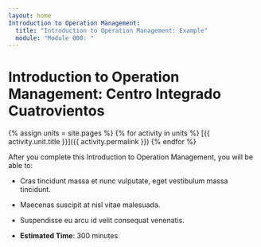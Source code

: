 ```yaml
---
layout: home
Introduction to Operation Management:
  title: "Introduction to Operation Management: Example"
  module: "Module 000: "
---
```


# Introduction to Operation Management: Centro Integrado Cuatrovientos

{% assign units = site.pages  %}
{% for activity in units   %}
[{{ activity.unit.title }}]({{ activity.permalink }})
{% endfor %}


After you complete this Introduction to Operation Management, you will be able to:

- Cras tincidunt massa et nunc vulputate, eget vestibulum massa tincidunt.
- Maecenas suscipit at nisl vitae malesuada.
- Suspendisse eu arcu id velit consequat venenatis.


- **Estimated Time**: 300 minutes

